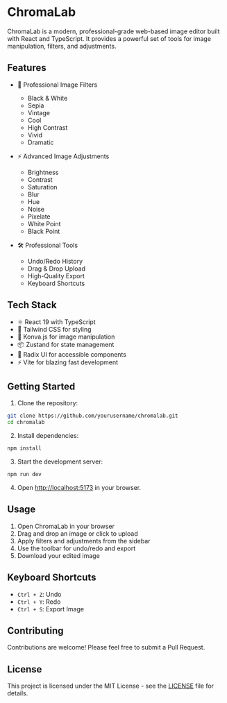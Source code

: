# ChromaLab

ChromaLab is a modern, professional-grade web-based image editor built with React and TypeScript. It provides a powerful set of tools for image manipulation, filters, and adjustments.

## Features

- 🎨 Professional Image Filters
  - Black & White
  - Sepia
  - Vintage
  - Cool
  - High Contrast
  - Vivid
  - Dramatic

- ⚡ Advanced Image Adjustments
  - Brightness
  - Contrast
  - Saturation
  - Blur
  - Hue
  - Noise
  - Pixelate
  - White Point
  - Black Point

- 🛠️ Professional Tools
  - Undo/Redo History
  - Drag & Drop Upload
  - High-Quality Export
  - Keyboard Shortcuts

## Tech Stack

- ⚛️ React 19 with TypeScript
- 🎨 Tailwind CSS for styling
- 🎯 Konva.js for image manipulation
- 📦 Zustand for state management
- 🎪 Radix UI for accessible components
- ⚡ Vite for blazing fast development

## Getting Started

1. Clone the repository:
```bash
git clone https://github.com/yourusername/chromalab.git
cd chromalab
```

2. Install dependencies:
```bash
npm install
```

3. Start the development server:
```bash
npm run dev
```

4. Open [http://localhost:5173](http://localhost:5173) in your browser.
## Usage

1. Open ChromaLab in your browser
2. Drag and drop an image or click to upload
3. Apply filters and adjustments from the sidebar
4. Use the toolbar for undo/redo and export
5. Download your edited image

## Keyboard Shortcuts

- `Ctrl + Z`: Undo
- `Ctrl + Y`: Redo
- `Ctrl + S`: Export Image

## Contributing

Contributions are welcome! Please feel free to submit a Pull Request.

## License

This project is licensed under the MIT License - see the [LICENSE](LICENSE) file for details.
